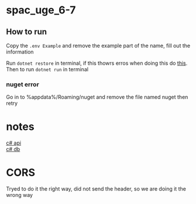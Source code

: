 # spac_uge_6-7

## How to run
Copy the ```.env Example``` and remove the example part of the name, fill out the information

Run ```dotnet restore``` in terminal, if this thowrs erros when doing this do [this](#nuget-error).  
Then to run ```dotnet run``` in terminal

### nuget error
Go in to %appdata%/Roaming/nuget and remove the file named nuget then retry

# notes
[c# api](https://dotnet.microsoft.com/en-us/apps/aspnet/apis)  
[c# db](https://learn.microsoft.com/en-us/ef/core/get-started/overview/first-app?tabs=netcore-cli)

# CORS
Tryed to do it the right way, did not send the header, so we are doing it the wrong way
